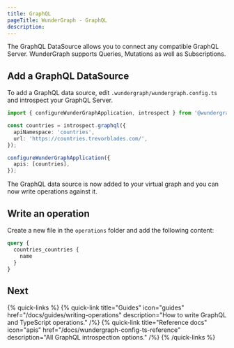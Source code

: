 ```yaml
---
title: GraphQL
pageTitle: WunderGraph - GraphQL
description:
---
```


The GraphQL DataSource allows you to connect any compatible GraphQL Server.
WunderGraph supports Queries, Mutations as well as Subscriptions.

## Add a GraphQL DataSource

To add a GraphQL data source, edit `.wundergraph/wundergraph.config.ts` and introspect your GraphQL Server.

```typescript
import { configureWunderGraphApplication, introspect } from '@wundergraph/sdk';

const countries = introspect.graphql({
  apiNamespace: 'countries',
  url: 'https://countries.trevorblades.com/',
});

configureWunderGraphApplication({
  apis: [countries],
});
```

The GraphQL data source is now added to your virtual graph and you can now write operations against it.

## Write an operation

Create a new file in the `operations` folder and add the following content:

```graphql
query {
  countries_countries {
    name
  }
}
```

## Next

{% quick-links %}
{% quick-link title="Guides" icon="guides" href="/docs/guides/writing-operations" description="How to write GraphQL and TypeScript operations." /%}
{% quick-link title="Reference docs" icon="apis" href="/docs/wundergraph-config-ts-reference" description="All GraphQL introspection options." /%}
{% /quick-links %}
